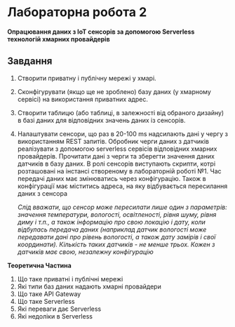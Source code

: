 # Лабораторна робота 2
**Опрацювання даних з IoT сенсорів за допомогою Serverless технологій хмарних провайдерів**
## Завдання

1. Створити приватну і публічну мережі у хмарі.
2. Сконфігурувати (якщо ще не зроблено) базу даних (у хмарному сервісі) на використання приватних адрес.
3. Створити таблицю (або таблиці, в залежності від обраного дизайну) в базі даних для відповідних значень даних із сенсорів.
4. Налаштувати сенсори, що раз в 20-100 ms надсилають дані у чергу з використанням REST запитів. Обробник черги даних з датчиків реалізувати з допомогою serverless сервісів відповідних хмарних провайдерів. Прочитати дані з черги та зберегти значення даних датчиків в базу даних. В ролі сенсорів виступають скрипти, котрі розташовані на інстансі створеному в лабораторній роботі №1. Час передачі даних має змінюватись через конфігурацію. Також в конфігурації має міститись адреса, на яку відбувається пересилання даних з сенсора

    *Слід вважати, що сенсор може пересилати лише один з параметрів: значення температури, вологості, освітленості, рівня шуму, рівня диму і т.п.,  а також інформацію про свою локацію і дату, коли відбулась передача даних (наприклад датчик вологості може передавати дані про рівень вологості, а також дату замірів і свої координати). Кількість таких датчиків - не менше трьох. Кожен з датчиків має свою, незалежну конфігурацію*

**Теоретична Частина**

1. Що таке приватні і публічні мережі
2. Які типи баз даних надають хмарні провайдери
3. Що таке API Gateway
4. Що таке Serverless
5. Які переваги дає Serverless
6. Які недоліки в Serverless